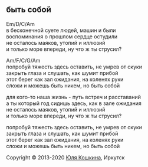 ## быть собой

Em/D/C/Am  
в бесконечной суете людей, машин и были  
воспоминания о прошлом сердце остудили  
не осталось маяков, утопий и иллюзий  
и только море впереди, ну что ж ты струсил?

Am/F/C/G/Am  
попробуй тяжесть здесь оставить, не умрев от скуки  
закрыть глаза и слушать, как шумит прибой  
этот берег как зал ожидания, на коленях руки  
сложи и можешь быть никем, но быть собой  

для кого-то наша жизнь - путь встреч и расставаний  
а ты который год сидишь здесь, как в зале ожидания  
не осталось маяков, утопий и иллюзий  
и только море впереди, ну что ж ты струсил?

попробуй тяжесть здесь оставить, не умрев от скуки  
закрыть глаза и слушать, как шумит прибой  
этот берег как зал ожидания, на коленях руки  
сложи и можешь быть никем, но быть собой  


Copyright © 2013-2020 [Юля Кошкина](https://vk.com/koshkamoroshka), Иркутск
